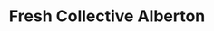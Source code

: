---
title: "Fresh Collective Alberton"
url: /auckland/fresh-collective-alberton/
shop: Lebensmittel
---